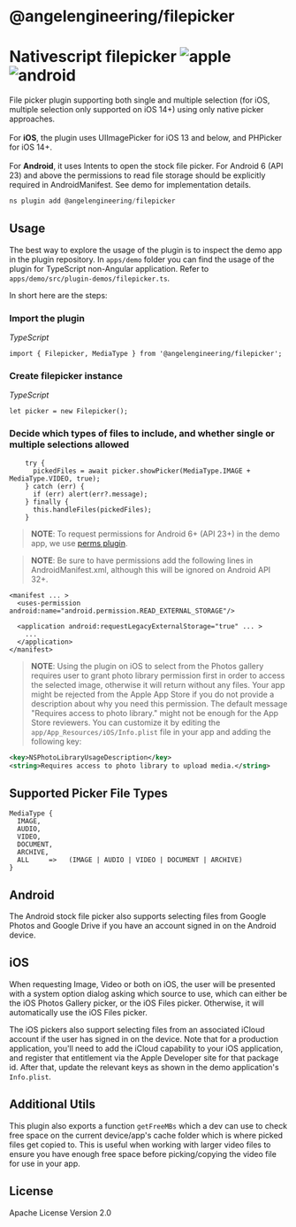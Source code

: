 # @angelengineering/filepicker

# Nativescript filepicker ![apple](https://cdn3.iconfinder.com/data/icons/picons-social/57/16-apple-32.png) ![android](https://cdn4.iconfinder.com/data/icons/logos-3/228/android-32.png)

File picker plugin supporting both single and multiple selection (for iOS, multiple selection only supported on iOS 14+) using only native picker approaches.<br>
<br />For **iOS**, the plugin uses UIImagePicker for iOS 13 and below, and PHPicker for iOS 14+.<br>
<br />For **Android**, it uses Intents to open the stock file picker. For Android 6 (API 23) and above the permissions to read file storage should be explicitly required in AndroidManifest. See demo for implementation details.

```javascript
ns plugin add @angelengineering/filepicker
```

## Usage

The best way to explore the usage of the plugin is to inspect the demo app in the plugin repository.
In `apps/demo` folder you can find the usage of the plugin for TypeScript non-Angular application. Refer to `apps/demo/src/plugin-demos/filepicker.ts`.

In short here are the steps:

### Import the plugin

_TypeScript_

```
import { Filepicker, MediaType } from '@angelengineering/filepicker';
```

### Create filepicker instance

_TypeScript_

```
let picker = new Filepicker();
```

### Decide which types of files to include, and whether single or multiple selections allowed

```
    try {
      pickedFiles = await picker.showPicker(MediaType.IMAGE + MediaType.VIDEO, true);
    } catch (err) {
      if (err) alert(err?.message);
    } finally {
      this.handleFiles(pickedFiles);
    }
```

> **NOTE**: To request permissions for Android 6+ (API 23+) in the demo app, we use [perms plugin](https://github.com/nativescript-community/perms).

> **NOTE**: Be sure to have permissions add the following lines in AndroidManifest.xml, although this will be ignored on Android API 32+.

```
<manifest ... >
  <uses-permission android:name="android.permission.READ_EXTERNAL_STORAGE"/>

  <application android:requestLegacyExternalStorage="true" ... >
    ...
  </application>
</manifest>
```

> **NOTE**: Using the plugin on iOS to select from the Photos gallery requires user to grant photo library permission first in order to access the selected image, otherwise it will return without any files. Your app might be rejected from the Apple App Store if you do not provide a description about why you need this permission. The default message "Requires access to photo library." might not be enough for the App Store reviewers. You can customize it by editing the `app/App_Resources/iOS/Info.plist` file in your app and adding the following key:

```xml
<key>NSPhotoLibraryUsageDescription</key>
<string>Requires access to photo library to upload media.</string>
```

## Supported Picker File Types
```
MediaType {
  IMAGE,
  AUDIO,
  VIDEO,
  DOCUMENT,
  ARCHIVE,
  ALL     =>   (IMAGE | AUDIO | VIDEO | DOCUMENT | ARCHIVE)
}
```

## Android 
The Android stock file picker also supports selecting files from Google Photos and Google Drive if you have an account signed in on the Android device.

## iOS
When requesting Image, Video or both on iOS, the user will be presented with a system option dialog asking which source to use, which can either be the iOS Photos Gallery picker, or the iOS Files picker. Otherwise, it will automatically use the iOS Files picker. 

The iOS pickers also support selecting files from an associated iCloud account if the user has signed in on the device. Note that for a production application, you'll need to add the iCloud capability to your iOS application, and register that entitlement via the Apple Developer site for that package id. After that, update the relevant keys as shown in the demo application's `Info.plist`.

## Additional Utils
This plugin also exports a function `getFreeMBs` which a dev can use to check free space on the current device/app's cache folder which is where picked files get copied to. This is useful when working with larger video files to ensure you have enough free space before picking/copying the video file for use in your app. 
## License

Apache License Version 2.0

